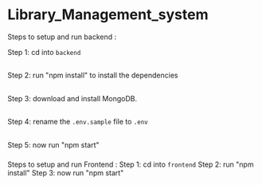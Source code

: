 # Library_Management_system
Steps to setup and run backend :

Step 1: cd into `backend`
##
Step 2: run "npm install" to install the dependencies
##
Step 3: download and install MongoDB.
##
Step 4: rename the `.env.sample` file to `.env`
##
Step 5: now run "npm start"


###

Steps to setup and run Frontend :
Step 1: cd into `frontend`
Step 2: run "npm install"
Step 3: now run "npm start"
